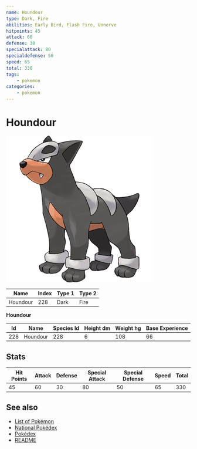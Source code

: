 ```yaml
---
name: Houndour
type: Dark, Fire
abilities: Early Bird, Flash Fire, Unnerve
hitpoints: 45
attack: 60
defense: 30
specialattack: 80
specialdefense: 50
speed: 65
total: 330
tags:
    - pokemon
categories:
    - pokemon
---
```


# Houndour


![Houndour](images/228.png)

| **Name** | **Index** | **Type 1** | **Type 2** |
|----|----|----|----|
| Houndour | 228 | Dark | Fire  |

**Houndour** 




| **Id** | **Name** | **Species Id** | **Height dm** | **Weight hg** | **Base Experience** |
|--------|----------|----------------|------------|------------|---------------------|
| 228 | Houndour | 228 | 6 | 108 | 66 |



## Stats

| **Hit Points** | **Attack** | **Defense** | **Special Attack** | **Special Defense** | **Speed** | **Total** |
|----------------|------------|-------------|--------------------|---------------------|-----------|-----------|
| 45 | 60 | 30 | 80 | 50 | 65 | 330 |

## See also

- [List of Pokémon](../pokemon.md)
- [National Pokédex](../national_pokedex.md)
- [Pokédex](../pokedex.md)
- [README](../README.md)

